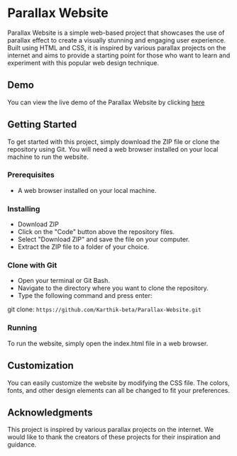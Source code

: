 # Parallax Website

Parallax Website is a simple web-based project that showcases the use of parallax effect to create a visually stunning and engaging user experience. Built using HTML and CSS, it is inspired by various parallax projects on the internet and aims to provide a starting point for those who want to learn and experiment with this popular web design technique.

## Demo

You can view the live demo of the Parallax Website by clicking [here](https://karthik-beta.github.io/Parallax-Website/)

## Getting Started

To get started with this project, simply download the ZIP file or clone the repository using Git. You will need a web browser installed on your local machine to run the website.

### Prerequisites

* A web browser installed on your local machine.

### Installing

* Download ZIP
* Click on the "Code" button above the repository files.
* Select "Download ZIP" and save the file on your computer.
* Extract the ZIP file to a folder of your choice.

### Clone with Git

* Open your terminal or Git Bash.
* Navigate to the directory where you want to clone the repository.
* Type the following command and press enter:

git clone: `https://github.com/Karthik-beta/Parallax-Website.git`

### Running

To run the website, simply open the index.html file in a web browser.

## Customization

You can easily customize the website by modifying the CSS file. The colors, fonts, and other design elements can all be changed to fit your preferences.

## Acknowledgments

This project is inspired by various parallax projects on the internet. We would like to thank the creators of these projects for their inspiration and guidance.
